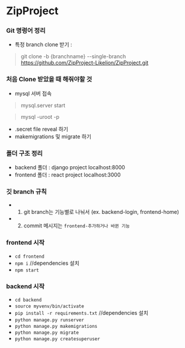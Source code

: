 # ZipProject

### Git 명령어 정리
- 특정 branch clone 받기 :

> git clone -b {branchname} --single-branch https://github.com/ZipProject-Likelion/ZipProject.git
  
### 처음 Clone 받았을 때 해줘야할 것
- mysql 서버 접속
> mysql.server start

> mysql -uroot -p

- .secret file reveal 하기
- makemigrations 및 migrate 하기
 

### 폴더 구조 정리

- backend 폴더 : django project localhost:8000
- frontend 폴더 : react project localhost:3000

### 깃 branch 규칙

- 1. git branch는 기능별로 나눠서 (ex. backend-login, frontend-home)
- 2. commit 메시지는 `frontend-추가하거나 바뀐 기능`


### frontend 시작
- `cd frontend`
- `npm i` //dependencies 설치
- `npm start`

### backend 시작
- `cd backend`
- `source myvenv/bin/activate`
- `pip install -r requirements.txt` //dependencies 설치
- `python manage.py runserver`
- `python manage.py makemigrations`
- `python manage.py migrate`
- `python manage.py createsuperuser`
